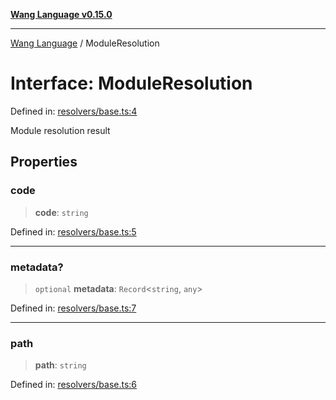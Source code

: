 [**Wang Language v0.15.0**](../README.md)

***

[Wang Language](../globals.md) / ModuleResolution

# Interface: ModuleResolution

Defined in: [resolvers/base.ts:4](https://github.com/artpar/wang/blob/c0c9058eb55a8574eab48a6952f87de0585181cb/src/resolvers/base.ts#L4)

Module resolution result

## Properties

### code

> **code**: `string`

Defined in: [resolvers/base.ts:5](https://github.com/artpar/wang/blob/c0c9058eb55a8574eab48a6952f87de0585181cb/src/resolvers/base.ts#L5)

***

### metadata?

> `optional` **metadata**: `Record`\<`string`, `any`\>

Defined in: [resolvers/base.ts:7](https://github.com/artpar/wang/blob/c0c9058eb55a8574eab48a6952f87de0585181cb/src/resolvers/base.ts#L7)

***

### path

> **path**: `string`

Defined in: [resolvers/base.ts:6](https://github.com/artpar/wang/blob/c0c9058eb55a8574eab48a6952f87de0585181cb/src/resolvers/base.ts#L6)
